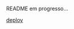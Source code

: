 <p>README em progresso...</p>

<a href="https://jeffersonxbenetti.github.io/DevClub-ConvertMoney-ModuleJsWeb/">deploy</a>

